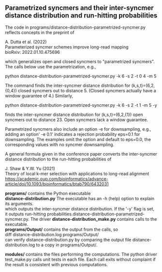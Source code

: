## Parametrized syncmers and their inter-syncmer distance distribution and run-hitting probabilities

The code in programs/distance-distribution-parametrized-syncmer.py reflects concepts in the preprint of

A. Dutta et al. (2022)<br/>
Parameterized syncmer schemes improve long-read mapping<br />
bioRxiv: 2022.01.10.475696

which generalizes open and closed syncmers to "parametrized syncmers". The calls below use the parametrization, e.g.,

python distance-distribution-parametrized-syncmer.py -k 6 -s 2 -t 0 4 -m 5<br />

The command finds the inter-syncmer distance distribution for (k,s,t)=(6,2,{0,4}) closed syncmers out to distance 5. (Closed syncmers actually have a window guarantee of 4.) Similarly,

python distance-distribution-parametrized-syncmer.py -k 6 -s 2 -t 1 -m 5 -y<br />

finds the inter-syncmer distance distribution for (k,s,t)=(6,2,{1}) open syncmers out to distance 23. Open syncmers lack a window guarantee. 

Parametrized syncmers also include an option -e for downsampling, e.g., adding an option' -e 0.1' indicates a rejection probability eps=0.1 for downsampling. The examples omit the option and default to eps=0.0, the corresponding values with no syncmer downsampling.<br />

A general formula given in the conference paper converts the inter-syncmer distance distribution to the run-hitting probabilities of  

J. Shaw & Y.W. Yu (2021)<br />
Theory of local k-mer selection with applications to long-read alignment<br />
https://academic.oup.com/bioinformatics/advance-article/doi/10.1093/bioinformatics/btab790/6432031<br />

**programs/** contains the Python executable<br /> 
**distance-distribution.py** The executable has an -h (help) option to explain its arguments.<br /> 
which outputs the inter-syncmer distance distribution. If the '-y' flag is set, it outputs run-hitting probabilities.distance-distribution-parametrized-syncmer.py. The driver 
**distance-distribution_make.py** contains calls to the executable.<br />
**programs/Output/** contains the output from the calls, so<br />
diff distance-distribution.log programs/Output/<br />
can verify distance-distribution.py by comparing the output file distance-distribution.log to a copy in programs/Output/.<br />

**modules/** contains the files performing the computations. The python driver test_make.py calls unit tests in each file. Each call exits without complaint if the result is consistent with previous computations.
